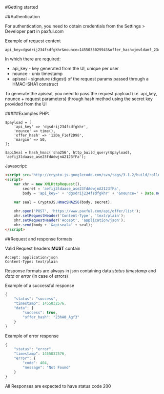 #Getting started

##Authentication

For authentication, you need to obtain credentials from the Settings > Developer part in paxful.com

Example of request content
```
api_key=dgsdrij234fsdfgkhr&nounce=1455035029943&offer_hash=jewldanf_234f&apiseal=25a62a4c646c5c401ea7c04ebefd6324f15d7ec7b9c6b0710f50117469d2f830
```

In which there are required:

   * api_key - key generated from the UI, unique per user
   * nounce - unix timestamp
   * apiseal - signature (digest) of the request params passed through a HMAC-SHA1 construct
   
   
To generate the apiseal, you need to pass the request payload (i.e. api_key, nounce + request parameters) through hash method using the secret key provided from the UI

#####Examples
PHP:

```
$payload = [
    'api_key' => 'dgsdrij234fsdfgkhr',
    'nounce' => time(),
    'offer_hash' => '12Da_F1ef2D98',
    'margin' => 50,
];

$apiSeal = hash_hmac('sha256', http_build_query($payload), 'aefij3ldaase_ase23fdAdwjnA2123fFa');
```

Javascript:

``` html
<script src="http://crypto-js.googlecode.com/svn/tags/3.1.2/build/rollups/hmac-sha256.js"></script>
<script>
    var xhr = new XMLHttpRequest(),
        secret = 'aefij3ldaase_ase23fdAdwjnA2123fFa',
        body = 'api_key=' + 'dgsdrij234fsdfgkhr' + '&nounce=' + Date.now() + '&offer_hash=234fds827h&margin=50';
    
    var seal = CryptoJS.HmacSHA256(body, secret);

    xhr.open('POST', 'https://www.paxful.com/api/offer/list');
    xhr.setRequestHeader('Content-Type', 'text/plain');
    xhr.setRequestHeader('Accept', 'application/json');  
    xhr.send(body + '&apiseal=' + seal);    
</script>
```

##Request and response formats

Valid Request headers **MUST** contain

```
Accept: application/json
Content-Type: text/plain
```

Response formats are always in json containing data *status* *timestamp* and *data* or *error* (in case of errors)

Example of a successful response

``` javascript
{
    "status": "success",
    "timestamp": 1455032576,
    "data": {
        "success": true,
        "offer_hash": "23hA0_Agf3"
    }
}
```

Example of error response

``` javascript
{
    "status": "error",
    "timestamp": 1455032576,
    "error": {
        "code": 404,
        "message": "Not Found"
    }
}
```

All Responses are expected to have status code 200